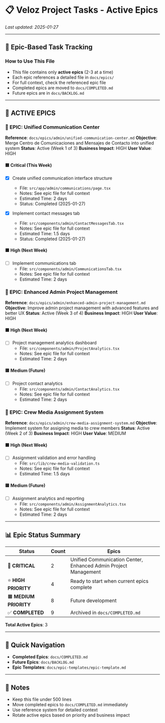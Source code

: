 # 📋 Veloz Project Tasks - Active Epics

_Last updated: 2025-01-27_

---

## 🧩 Epic-Based Task Tracking

### How to Use This File

- This file contains only **active epics** (2-3 at a time)
- Each epic references a detailed file in `docs/epics/`
- For full context, check the referenced epic file
- Completed epics are moved to `docs/COMPLETED.md`
- Future epics are in `docs/BACKLOG.md`

---

## 🎯 **ACTIVE EPICS**

### 🧱 EPIC: Unified Communication Center

**Reference**: `docs/epics/admin/unified-communication-center.md`
**Objective**: Merge Centro de Comunicaciones and Mensajes de Contacto into unified system
**Status**: Active (Week 1 of 3)
**Business Impact**: HIGH
**User Value**: HIGH

#### 🟥 Critical (This Week)

- [x] Create unified communication interface structure
  - File: `src/app/admin/communications/page.tsx`
  - Notes: See epic file for full context
  - Estimated Time: 2 days
  - Status: Completed (2025-01-27)

- [x] Implement contact messages tab
  - File: `src/components/admin/ContactMessagesTab.tsx`
  - Notes: See epic file for full context
  - Estimated Time: 1.5 days
  - Status: Completed (2025-01-27)

#### 🟧 High (Next Week)

- [ ] Implement communications tab
  - File: `src/components/admin/CommunicationsTab.tsx`
  - Notes: See epic file for full context
  - Estimated Time: 2 days

### 🧱 EPIC: Enhanced Admin Project Management

**Reference**: `docs/epics/admin/enhanced-admin-project-management.md`
**Objective**: Improve admin project management with advanced features and better UX
**Status**: Active (Week 3 of 4)
**Business Impact**: HIGH
**User Value**: HIGH

#### 🟧 High (Next Week)

- [ ] Project management analytics dashboard
  - File: `src/components/admin/ProjectAnalytics.tsx`
  - Notes: See epic file for full context
  - Estimated Time: 2 days

#### 🟨 Medium (Future)

- [ ] Project contact analytics
  - File: `src/components/admin/ContactAnalytics.tsx`
  - Notes: See epic file for full context
  - Estimated Time: 2 days

### 🧱 EPIC: Crew Media Assignment System

**Reference**: `docs/epics/admin/crew-media-assignment-system.md`
**Objective**: Implement system for assigning media to crew members
**Status**: Active (Week 2 of 3)
**Business Impact**: HIGH
**User Value**: MEDIUM

#### 🟧 High (Next Week)

- [ ] Assignment validation and error handling
  - File: `src/lib/crew-media-validation.ts`
  - Notes: See epic file for full context
  - Estimated Time: 1.5 days

#### 🟨 Medium (Future)

- [ ] Assignment analytics and reporting
  - File: `src/components/admin/AssignmentAnalytics.tsx`
  - Notes: See epic file for full context
  - Estimated Time: 2 days

---

## 📊 **Epic Status Summary**

| Status                 | Count | Epics                                                           |
| ---------------------- | ----- | --------------------------------------------------------------- |
| 🔴 **CRITICAL**        | 2     | Unified Communication Center, Enhanced Admin Project Management |
| ⭐ **HIGH PRIORITY**   | 4     | Ready to start when current epics complete                      |
| 🟧 **MEDIUM PRIORITY** | 8     | Future development                                              |
| ✅ **COMPLETED**       | 9     | Archived in `docs/COMPLETED.md`                                 |

**Total Active Epics**: 3

---

## 🔗 **Quick Navigation**

- **Completed Epics**: `docs/COMPLETED.md`
- **Future Epics**: `docs/BACKLOG.md`
- **Epic Templates**: `docs/epic-templates/epic-template.md`

---

## 📝 **Notes**

- Keep this file under 500 lines
- Move completed epics to `docs/COMPLETED.md` immediately
- Use reference system for detailed context
- Rotate active epics based on priority and business impact
